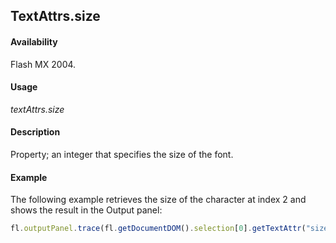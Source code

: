 ## TextAttrs.size

#### Availability

Flash MX 2004.

#### Usage

*textAttrs.size*

#### Description

Property; an integer that specifies the size of the font.

#### Example

The following example retrieves the size of the character at index 2 and shows the result in the Output panel:

```javascript
fl.outputPanel.trace(fl.getDocumentDOM().selection[0].getTextAttr("size", 2));

```